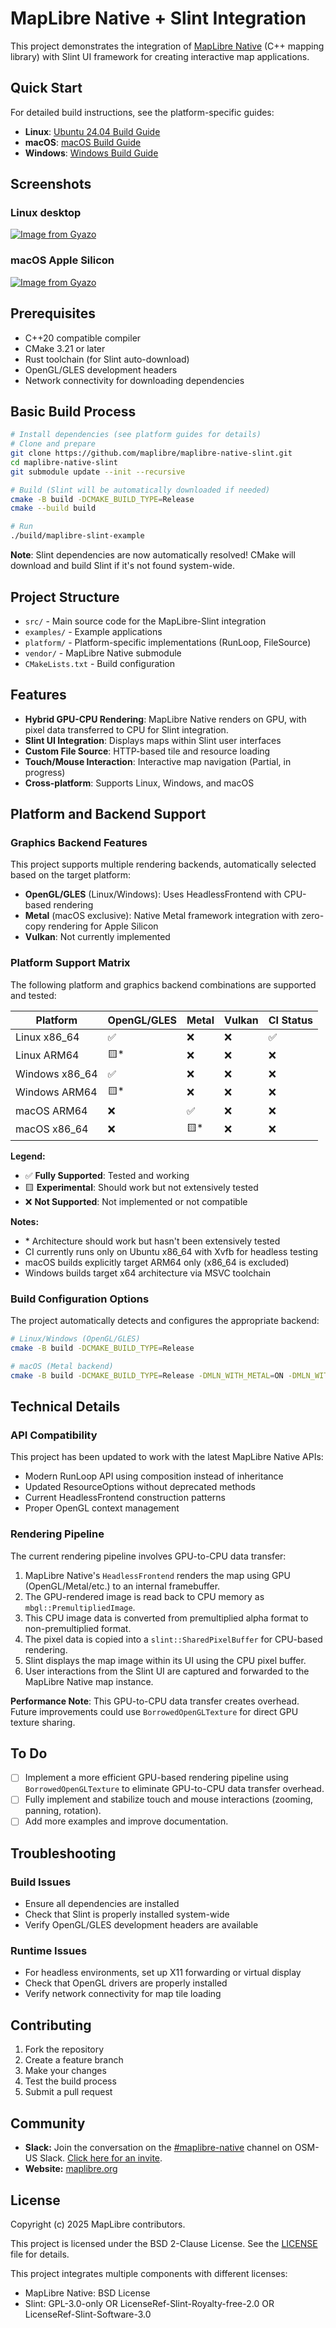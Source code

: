 # MapLibre Native + Slint Integration

This project demonstrates the integration of [MapLibre Native](https://github.com/maplibre/maplibre-native) (C++ mapping library) with Slint UI framework for creating interactive map applications.

## Quick Start

For detailed build instructions, see the platform-specific guides:

- **Linux**: [Ubuntu 24.04 Build Guide](docs/build_guides/Linux_Ubuntu_24.md)
- **macOS**: [macOS Build Guide](docs/build_guides/macOS_Apple_Silicon.md)
- **Windows**: [Windows Build Guide](docs/build_guides/Windows_11.md)

## Screenshots

### Linux desktop

[![Image from Gyazo](https://i.gyazo.com/b2b0b9e0af3a2e8f7342d3db6b3c899f.png)](https://gyazo.com/b2b0b9e0af3a2e8f7342d3db6b3c899f)

### macOS Apple Silicon

[![Image from Gyazo](https://i.gyazo.com/d9506d8ed7d5d30a921624bd7a893c88.jpg)](https://gyazo.com/d9506d8ed7d5d30a921624bd7a893c88)

## Prerequisites

- C++20 compatible compiler
- CMake 3.21 or later
- Rust toolchain (for Slint auto-download)
- OpenGL/GLES development headers
- Network connectivity for downloading dependencies

## Basic Build Process

```bash
# Install dependencies (see platform guides for details)
# Clone and prepare
git clone https://github.com/maplibre/maplibre-native-slint.git
cd maplibre-native-slint
git submodule update --init --recursive

# Build (Slint will be automatically downloaded if needed)
cmake -B build -DCMAKE_BUILD_TYPE=Release
cmake --build build

# Run
./build/maplibre-slint-example
```

**Note**: Slint dependencies are now automatically resolved! CMake will download and build Slint if it's not found system-wide.

## Project Structure

- `src/` - Main source code for the MapLibre-Slint integration
- `examples/` - Example applications
- `platform/` - Platform-specific implementations (RunLoop, FileSource)
- `vendor/` - MapLibre Native submodule
- `CMakeLists.txt` - Build configuration

## Features

- **Hybrid GPU-CPU Rendering**: MapLibre Native renders on GPU, with pixel data transferred to CPU for Slint integration.
- **Slint UI Integration**: Displays maps within Slint user interfaces
- **Custom File Source**: HTTP-based tile and resource loading
- **Touch/Mouse Interaction**: Interactive map navigation (Partial, in progress)
- **Cross-platform**: Supports Linux, Windows, and macOS

## Platform and Backend Support

### Graphics Backend Features

This project supports multiple rendering backends, automatically selected based on the target platform:

- **OpenGL/GLES** (Linux/Windows): Uses HeadlessFrontend with CPU-based rendering
- **Metal** (macOS exclusive): Native Metal framework integration with zero-copy rendering for Apple Silicon
- **Vulkan**: Not currently implemented

### Platform Support Matrix

The following platform and graphics backend combinations are supported and tested:

| Platform        | OpenGL/GLES | Metal | Vulkan | CI Status |
|----------------|-------------|-------|---------|-----------|
| Linux x86_64   | ✅          | ❌    | ❌      | ✅        |
| Linux ARM64    | 🟨*         | ❌    | ❌      | ❌        |
| Windows x86_64 | ✅          | ❌    | ❌      | ❌        |
| Windows ARM64  | 🟨*         | ❌    | ❌      | ❌        |
| macOS ARM64    | ❌          | ✅    | ❌      | ❌        |
| macOS x86_64   | ❌          | 🟨*   | ❌      | ❌        |

**Legend:**
- ✅ **Fully Supported**: Tested and working
- 🟨 **Experimental**: Should work but not extensively tested
- ❌ **Not Supported**: Not implemented or not compatible

**Notes:**
- \* Architecture should work but hasn't been extensively tested
- CI currently runs only on Ubuntu x86_64 with Xvfb for headless testing
- macOS builds explicitly target ARM64 only (x86_64 is excluded)
- Windows builds target x64 architecture via MSVC toolchain

### Build Configuration Options

The project automatically detects and configures the appropriate backend:

```bash
# Linux/Windows (OpenGL/GLES)
cmake -B build -DCMAKE_BUILD_TYPE=Release

# macOS (Metal backend)
cmake -B build -DCMAKE_BUILD_TYPE=Release -DMLN_WITH_METAL=ON -DMLN_WITH_OPENGL=OFF -G Xcode
```

## Technical Details

### API Compatibility

This project has been updated to work with the latest MapLibre Native APIs:

- Modern RunLoop API using composition instead of inheritance
- Updated ResourceOptions without deprecated methods
- Current HeadlessFrontend construction patterns
- Proper OpenGL context management

### Rendering Pipeline

The current rendering pipeline involves GPU-to-CPU data transfer:

1. MapLibre Native's `HeadlessFrontend` renders the map using GPU (OpenGL/Metal/etc.) to an internal framebuffer.
2. The GPU-rendered image is read back to CPU memory as `mbgl::PremultipliedImage`.
3. This CPU image data is converted from premultiplied alpha format to non-premultiplied format.
4. The pixel data is copied into a `slint::SharedPixelBuffer` for CPU-based rendering.
5. Slint displays the map image within its UI using the CPU pixel buffer.
6. User interactions from the Slint UI are captured and forwarded to the MapLibre Native map instance.

**Performance Note**: This GPU-to-CPU data transfer creates overhead. Future improvements could use `BorrowedOpenGLTexture` for direct GPU texture sharing.

## To Do

- [ ] Implement a more efficient GPU-based rendering pipeline using `BorrowedOpenGLTexture` to eliminate GPU-to-CPU data transfer overhead.
- [ ] Fully implement and stabilize touch and mouse interactions (zooming, panning, rotation).
- [ ] Add more examples and improve documentation.

## Troubleshooting

### Build Issues

- Ensure all dependencies are installed
- Check that Slint is properly installed system-wide
- Verify OpenGL/GLES development headers are available

### Runtime Issues

- For headless environments, set up X11 forwarding or virtual display
- Check that OpenGL drivers are properly installed
- Verify network connectivity for map tile loading

## Contributing

1. Fork the repository
2. Create a feature branch
3. Make your changes
4. Test the build process
5. Submit a pull request

## Community

- **Slack:** Join the conversation on the [#maplibre-native](https://osmus.slack.com/archives/C01G4G39862) channel on OSM-US Slack. [Click here for an invite](https://slack.openstreetmap.us/).
- **Website:** [maplibre.org](https://maplibre.org/)

## License

Copyright (c) 2025 MapLibre contributors.

This project is licensed under the BSD 2-Clause License. See the [LICENSE](LICENSE) file for details.

This project integrates multiple components with different licenses:

- MapLibre Native: BSD License
- Slint: GPL-3.0-only OR LicenseRef-Slint-Royalty-free-2.0 OR LicenseRef-Slint-Software-3.0
